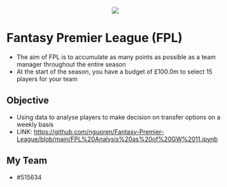 <p align="center"><img src="https://i.imgur.com/pSDefTx.jpg"></p>

# Fantasy Premier League (FPL)
- The aim of FPL is to accumulate as many points as possible as a team manager throughout the entire season
- At the start of the season, you have a budget of £100.0m to select 15 players for your team

## Objective
- Using data to analyse players to make decision on transfer options on a weekly basis
- LINK: https://github.com/nguoren/Fantasy-Premier-League/blob/main/FPL%20Analysis%20as%20of%20GW%2011.ipynb

## My Team
- #515634
